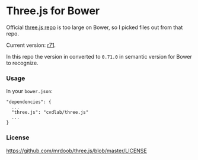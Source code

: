 # Three.js for Bower

Official [three.js repo](https://github.com/mrdoob/three.js#threejs) is too large on Bower, so I picked files out from that repo.

Current version: [r71](https://github.com/mrdoob/three.js/releases/tag/r71).

In this repo the version in converted to `0.71.0` in semantic version for Bower to recognize.

### Usage

In your `bower.json`: 

```
"dependencies": {
  ...
  "three.js": "cvdlab/three.js"
  ...
}
```

### License

https://github.com/mrdoob/three.js/blob/master/LICENSE
